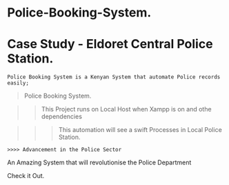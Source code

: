 # Police-Booking-System.


# Case Study - Eldoret Central Police Station. 

    Police Booking System is a Kenyan System that automate Police records easily;





> Police Booking System.

>> This Project runs on Local Host when Xampp is on and othe dependencies

   >>> This automation will see a swift Processes in Local Police Station.

    >>>> Advancement in the Police Sector 
    

An Amazing  System that will revolutionise the Police Department










          
Check it Out.
